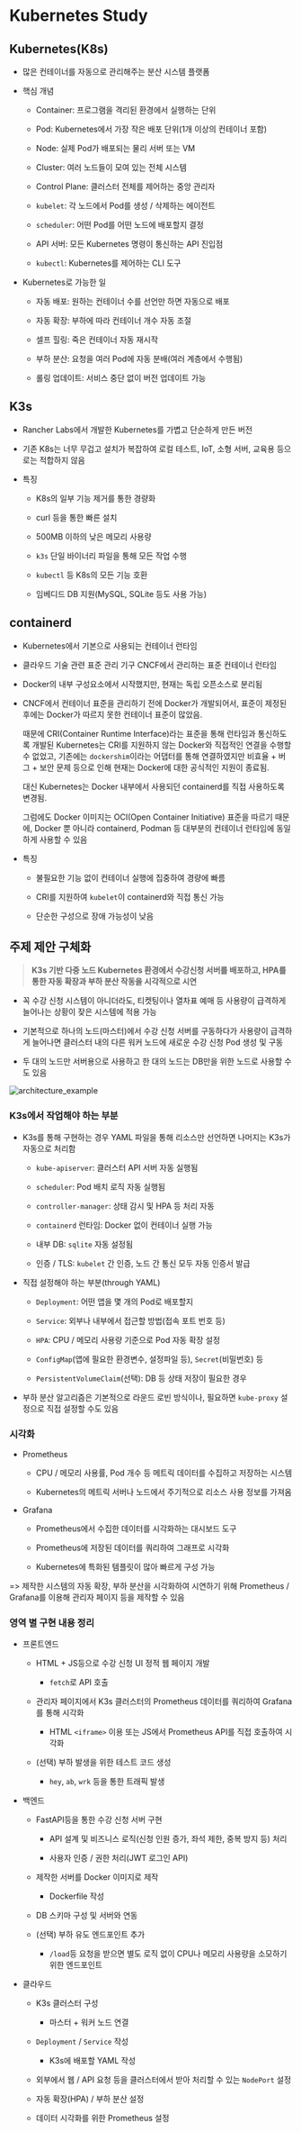 # Kubernetes Study

## Kubernetes(K8s)

- 많은 컨테이너를 자동으로 관리해주는 분산 시스템 플랫폼

- 핵심 개념

    - Container: 프로그램을 격리된 환경에서 실행하는 단위

    - Pod: Kubernetes에서 가장 작은 배포 단위(1개 이상의 컨테이너 포함)

    - Node: 실제 Pod가 배포되는 물리 서버 또는 VM

    - Cluster: 여러 노드들이 모여 있는 전체 시스템

    - Control Plane: 클러스터 전체를 제어하는 중앙 관리자

    - `kubelet`: 각 노드에서 Pod를 생성 / 삭제하는 에이전트

    - `scheduler`: 어떤 Pod를 어떤 노드에 배포할지 결정

    - API 서버: 모든 Kubernetes 명령이 통신하는 API 진입점

    - `kubectl`: Kubernetes를 제어하는 CLI 도구

- Kubernetes로 가능한 일

    - 자동 배포: 원하는 컨테이너 수를 선언만 하면 자동으로 배포

    - 자동 확장: 부하에 따라 컨테이너 개수 자동 조절

    - 셀프 힐링: 죽은 컨테이너 자동 재시작

    - 부하 분산: 요청을 여러 Pod에 자동 분배(여러 계층에서 수행됨)

    - 롤링 업데이트: 서비스 중단 없이 버전 업데이트 가능


## K3s

- Rancher Labs에서 개발한 Kubernetes를 가볍고 단순하게 만든 버전

- 기존 K8s는 너무 무겁고 설치가 복잡하여 로컬 테스트, IoT, 소형 서버, 교육용 등으로는 적합하지 않음

- 특징

    - K8s의 일부 기능 제거를 통한 경량화

    - curl 등을 통한 빠른 설치

    - 500MB 이하의 낮은 메모리 사용량

    - `k3s` 단일 바이너리 파일을 통해 모든 작업 수행

    - `kubectl` 등 K8s의 모든 기능 호환

    - 임베디드 DB 지원(MySQL, SQLite 등도 사용 가능)


## containerd

- Kubernetes에서 기본으로 사용되는 컨테이너 런타임

- 클라우드 기술 관련 표준 관리 기구 CNCF에서 관리하는 표준 컨테이너 런타임

- Docker의 내부 구성요소에서 시작했지만, 현재는 독립 오픈소스로 분리됨

- CNCF에서 컨테이너 표준을 관리하기 전에 Docker가 개발되어서, 표준이 제정된 후에는 Docker가 따르지 못한 컨테이너 표준이 많았음.
  
  때문에 CRI(Container Runtime Interface)라는 표준을 통해 런타임과 통신하도록 개발된 Kubernetes는 CRI를 지원하지 않는 Docker와 직접적인 연결을 수행할 수 없었고, 기존에는 `dockershim`이라는 어댑터를 통해 연결하였지만 비효율 + 버그 + 보안 문제 등으로 인해 현재는 Docker에 대한 공식적인 지원이 종료됨.

  대신 Kubernetes는 Docker 내부에서 사용되던 containerd를 직접 사용하도록 변경됨.

  그럼에도 Docker 이미지는 OCI(Open Container Initiative) 표준을 따르기 때문에, Docker 뿐 아니라 containerd, Podman 등 대부분의 컨테이너 런타임에 동일하게 사용할 수 있음

- 특징

    - 불필요한 기능 없이 컨테이너 실행에 집중하여 경량에 빠름

    - CRI를 지원하여 `kubelet`이 containerd와 직접 통신 가능

    - 단순한 구성으로 장애 가능성이 낮음


## 주제 제안 구체화

> **K3s 기반 다중 노드 Kubernetes 환경에서 수강신청 서버를 배포하고, HPA를 통한 자동 확장과 부하 분산 작동을 시각적으로 시연**

- 꼭 수강 신청 시스템이 아니더라도, 티켓팅이나 열차표 예매 등 사용량이 급격하게 늘어나는 상황이 잦은 시스템에 적용 가능

- 기본적으로 하나의 노드(마스터)에서 수강 신청 서버를 구동하다가 사용량이 급격하게 늘어나면 클러스터 내의 다른 워커 노드에 새로운 수강 신청 Pod 생성 및 구동

- 두 대의 노드만 서버용으로 사용하고 한 대의 노드는 DB만을 위한 노드로 사용할 수도 있음

![architecture_example](../assets/architecture_example.png)


### K3s에서 작업해야 하는 부분

- K3s를 통해 구현하는 경우 YAML 파일을 통해 리소스만 선언하면 나머지는 K3s가 자동으로 처리함

    - `kube-apiserver`: 클러스터 API 서버 자동 실행됨

    - `scheduler`: Pod 배치 로직 자동 실행됨

    - `controller-manager`: 상태 감시 및 HPA 등 처리 자동

    - `containerd` 런타임: Docker 없이 컨테이너 실행 가능

    - 내부 DB: `sqlite` 자동 설정됨

    - 인증 / TLS: `kubelet` 간 인증, 노드 간 통신 모두 자동 인증서 발급

- 직접 설정해야 하는 부분(through YAML)

    - `Deployment`: 어떤 앱을 몇 개의 Pod로 배포할지

    - `Service`: 외부나 내부에서 접근할 방법(접속 포트 번호 등)

    - `HPA`: CPU / 메모리 사용량 기준으로 Pod 자동 확장 설정

    - `ConfigMap`(앱에 필요한 환경변수, 설정파일 등), `Secret`(비밀번호) 등

    - `PersistentVolumeClaim`(선택): DB 등 상태 저장이 필요한 경우

- 부하 분산 알고리즘은 기본적으로 라운드 로빈 방식이나, 필요하면 `kube-proxy` 설정으로 직접 설정할 수도 있음


### 시각화

- Prometheus

    - CPU / 메모리 사용률, Pod 개수 등 메트릭 데이터를 수집하고 저장하는 시스템

    - Kubernetes의 메트릭 서버나 노드에서 주기적으로 리소스 사용 정보를 가져옴

- Grafana

    - Prometheus에서 수집한 데이터를 시각화하는 대시보드 도구

    - Prometheus에 저장된 데이터를 쿼리하여 그래프로 시각화

    - Kubernetes에 특화된 템플릿이 많아 빠르게 구성 가능

=> 제작한 시스템의 자동 확장, 부하 분산을 시각화하여 시연하기 위해 Prometheus / Grafana를 이용해 관리자 페이지 등을 제작할 수 있음


### 영역 별 구현 내용 정리

- 프론트엔드

    - HTML + JS등으로 수강 신청 UI 정적 웹 페이지 개발

        - `fetch`로 API 호출

    - 관리자 페이지에서 K3s 클러스터의 Prometheus 데이터를 쿼리하여 Grafana를 통해 시각화

        - HTML `<iframe>` 이용 또는 JS에서 Prometheus API를 직접 호출하여 시각화

    - (선택) 부하 발생을 위한 테스트 코드 생성

        - `hey`, `ab`, `wrk` 등을 통한 트래픽 발생

- 백엔드

    - FastAPI등을 통한 수강 신청 서버 구현

        - API 설계 및 비즈니스 로직(신청 인원 증가, 좌석 제한, 중복 방지 등) 처리

        - 사용자 인증 / 권한 처리(JWT 로그인 API)

    - 제작한 서버를 Docker 이미지로 제작

        - Dockerfile 작성

    - DB 스키마 구성 및 서버와 연동

    - (선택) 부하 유도 엔드포인트 추가

        - `/load`등 요청을 받으면 별도 로직 없이 CPU나 메모리 사용량을 소모하기 위한 엔드포인트

- 클라우드

    - K3s 클러스터 구성

        - 마스터 + 워커 노드 연결

    - `Deployment` / `Service` 작성

        - K3s에 배포할 YAML 작성

    - 외부에서 웹 / API 요청 등을 클러스터에서 받아 처리할 수 있는 `NodePort` 설정

    - 자동 확장(HPA) / 부하 분산 설정

    - 데이터 시각화를 위한 Prometheus 설정
